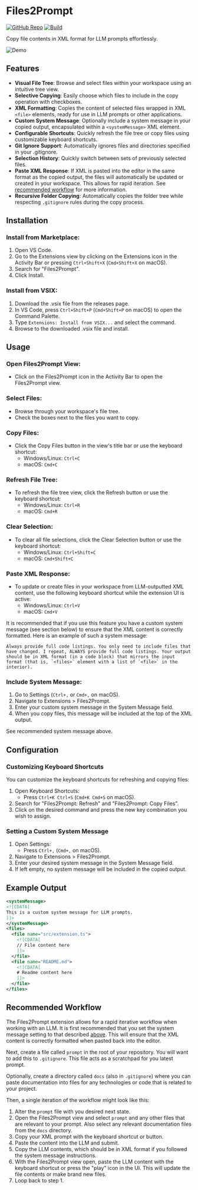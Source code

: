 # Files2Prompt

[![GitHub Repo](https://img.shields.io/badge/GitHub-Repository-blue?logo=github)](https://github.com/Thomas-McKanna/Files2Prompt) [![Build](https://github.com/Thomas-McKanna/Files2Prompt/actions/workflows/publish.yml/badge.svg)](https://github.com/Thomas-McKanna/Files2Prompt/actions/workflows/publish.yml)

Copy file contents in XML format for LLM prompts effortlessly.

![Demo](demo.gif)

## Features

- **Visual File Tree**: Browse and select files within your workspace using an intuitive tree view.
- **Selective Copying**: Easily choose which files to include in the copy operation with checkboxes.
- **XML Formatting**: Copies the content of selected files wrapped in XML `<file>` elements, ready for use in LLM prompts or other applications.
- **Custom System Message**: Optionally include a system message in your copied output, encapsulated within a `<systemMessage>` XML element.
- **Configurable Shortcuts**: Quickly refresh the file tree or copy files using customizable keyboard shortcuts.
- **Git Ignore Support**: Automatically ignores files and directories specified in your .gitignore.
- **Selection History**: Quickly switch between sets of previously selected files.
- **Paste XML Response**: If XML is pasted into the editor in the same format as the copied output, the files will automatically be updated or created in your workspace. This allows for rapid iteration. See [recommended workflow](#recommended-workflow) for more information.
- **Recursive Folder Copying**: Automatically copies the folder tree while respecting `.gitignore` rules during the copy process.

## Installation

### Install from Marketplace:

1. Open VS Code.
2. Go to the Extensions view by clicking on the Extensions icon in the Activity Bar or pressing `Ctrl+Shift+X` (`Cmd+Shift+X` on macOS).
3. Search for "Files2Prompt".
4. Click Install.

### Install from VSIX:

1. Download the .vsix file from the releases page.
2. In VS Code, press `Ctrl+Shift+P` (`Cmd+Shift+P` on macOS) to open the Command Palette.
3. Type `Extensions: Install from VSIX...` and select the command.
4. Browse to the downloaded .vsix file and install.

## Usage

### Open Files2Prompt View:

- Click on the Files2Prompt icon in the Activity Bar to open the Files2Prompt view.

### Select Files:

- Browse through your workspace's file tree.
- Check the boxes next to the files you want to copy.

### Copy Files:

- Click the Copy Files button in the view's title bar or use the keyboard shortcut:
  - Windows/Linux: `Ctrl+C`
  - macOS: `Cmd+C`

### Refresh File Tree:

- To refresh the file tree view, click the Refresh button or use the keyboard shortcut:
  - Windows/Linux: `Ctrl+R`
  - macOS: `Cmd+R`

### Clear Selection:

- To clear all file selections, click the Clear Selection button or use the keyboard shortcut:
  - Windows/Linux: `Ctrl+Shift+C`
  - macOS: `Cmd+Shift+C`

### Paste XML Response:

- To update or create files in your workspace from LLM-outputted XML content, use the following keyboard shortcut while the extension UI is active:
  - Windows/Linux: `Ctrl+V`
  - macOS: `Cmd+V`

It is recommended that if you use this feature you have a custom system message (see section below) to ensure that the XML content is correctly formatted. Here is an example of such a system message:

```
Always provide full code listings. You only need to include files that have changed. I repeat, ALWAYS provide full code listings. Your output should be in XML format (in a code block) that mirrors the input format (that is, `<files>` element with a list of `<file>` in the interior).
```

### Include System Message:

1. Go to Settings (`Ctrl+,` or `Cmd+,` on macOS).
2. Navigate to Extensions > Files2Prompt.
3. Enter your custom system message in the System Message field.
4. When you copy files, this message will be included at the top of the XML output.

See recommended system message above.

## Configuration

### Customizing Keyboard Shortcuts

You can customize the keyboard shortcuts for refreshing and copying files:

1. Open Keyboard Shortcuts:
   - Press `Ctrl+K Ctrl+S` (`Cmd+K Cmd+S` on macOS).
2. Search for "Files2Prompt: Refresh" and "Files2Prompt: Copy Files".
3. Click on the desired command and press the new key combination you wish to assign.

### Setting a Custom System Message

1. Open Settings:
   - Press `Ctrl+,` (`Cmd+,` on macOS).
2. Navigate to Extensions > Files2Prompt.
3. Enter your desired system message in the System Message field.
4. If left empty, no system message will be included in the copied output.

## Example Output

```xml
<systemMessage>
<![CDATA[
This is a custom system message for LLM prompts.
]]>
</systemMessage>
<files>
  <file name="src/extension.ts">
    <![CDATA[
    // File content here
    ]]>
  </file>
  <file name="README.md">
    <![CDATA[
    # Readme content here
    ]]>
  </file>
</files>
```

## Recommended Workflow

The Files2Prompt extension allows for a rapid iterative workflow when working with an LLM. It is first recommended that you set the system message setting to that described [above](#include-system-message). This will ensure that the XML content is correctly formatted when pasted back into the editor.

Next, create a file called `prompt` in the root of your repository. You will want to add this to `.gitignore`. This file acts as a scratchpad for you latest prompt.

Optionally, create a directory called `docs` (also in `.gitignore`) where you can paste documentation into files for any technologies or code that is related to your project.

Then, a single iteration of the workflow might look like this:

1. Alter the `prompt` file with you desired next state.
2. Open the Files2Prompt view and select `prompt` and any other files that are relevant to your prompt. Also select any relevant documentation files from the `docs` directory.
3. Copy your XML prompt with the keyboard shortcut or button.
4. Paste the content into the LLM and submit.
5. Copy the LLM contents, which should be in XML format if you followed the system message instructions.
6. With the Files2Prompt view open, paste the LLM content with the keyboard shortcut or press the "play" icon in the UI. This will update the file contents or make brand new files.
7. Loop back to step 1.
